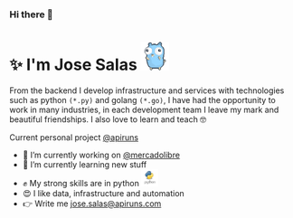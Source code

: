 ### Hi there 👋 
# ✨  I'm Jose Salas <img src="images/go.gif" height="50"> 

From the backend I develop infrastructure and services with technologies such as python `(*.py)` and golang `(*.go)`, 
I have had the opportunity to work in many industries, in each development team I leave my mark and beautiful friendships. I also love to learn and teach 🤓

Current personal project [@apiruns](https://github.com/apiruns)

- 🔭 I’m currently working on [@mercadolibre](https://github.com/mercadolibre)
- 🌱 I’m currently learning new stuff
- ✊ My strong skills are in python <img src="images/python.png" height="30">
- 😍 I like data, infrastructure and automation
- 👉 Write me jose.salas@apiruns.com
